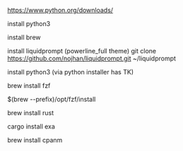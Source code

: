 https://www.python.org/downloads/

install python3

install brew

install liquidprompt (powerline_full theme) git clone https://github.com/nojhan/liquidprompt.git ~/liquidprompt

install python3 (via python installer has TK)

brew install fzf

$(brew --prefix)/opt/fzf/install

brew install rust

cargo install exa

brew install cpanm
